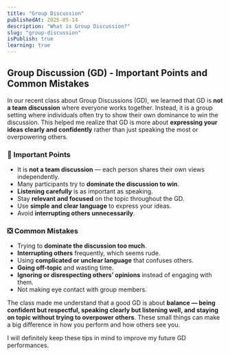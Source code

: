 ```yaml
---
title: "Group Discussion"
publishedAt: 2025-05-14
description: "What is Group Discussion?"
slug: "group-discussion"
isPublish: true
learning: true
---
```



## Group Discussion (GD) - Important Points and Common Mistakes

In our recent class about Group Discussions (GD), we learned that GD is <span className = "custom-highlight">**not a team discussion**</span> where everyone works together. Instead, it is a group setting where individuals often try to show their own dominance to win the discussion. This helped me realize that GD is more about <span className = "custom-highlight">**expressing your ideas clearly and confidently**</span> rather than just speaking the most or overpowering others.

### 🛑 Important Points

- It is **not a team discussion** — each person shares their own views independently.  
- Many participants try to <span className = "custom-highlight2">**dominate the discussion to win**</span>.  
- **Listening carefully** is as important as speaking.  
- Stay **relevant and focused** on the topic throughout the GD.  
- Use **simple and clear language** to express your ideas.  
- Avoid **interrupting others unnecessarily**.  

### ❎ Common Mistakes

- Trying to **dominate the discussion too much**.  
- **Interrupting others** frequently, which seems rude.  
- Using **complicated or unclear language** that confuses others.  
- <span className = "custom-highlight3">**Going off-topic**</span> and wasting time.  
- <span className = "custom-highlight3">**Ignoring or disrespecting others’ opinions**</span> instead of engaging with them.
- Not making eye contact with group members.  

The class made me understand that a good GD is about <span className = "custom-highlight">**balance — being confident but respectful, speaking clearly but listening well, and staying on topic without trying to overpower others**</span>. These small things can make a big difference in how you perform and how others see you.

I will definitely keep these tips in mind to improve my future GD performances.
